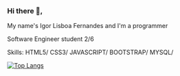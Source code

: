 ### Hi there 👋, 
My name's Igor Lisboa Fernandes
and I'm a programmer

Software Engineer student 2/6


Skills: HTML5/ CSS3/ JAVASCRIPT/ BOOTSTRAP/  MYSQL/ 



[![Top Langs](https://github-readme-stats.vercel.app/api/top-langs/?username=igorliisboa&langs_count=8)](https://github.com/anuraghazra/github-readme-stats)

